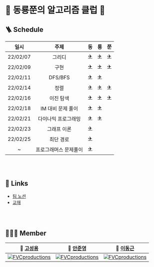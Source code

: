# 🧐 동룡쭌의 알고리즘 클럽 🧐

## 🪜 Schedule

|일시|주제|동|룡|쭌|
|:---:|:---:|:---:|:---:|:---:|
|22/02/07|그리디|[✈️](./donggeun/ch3그리디)|[✈️](./seongyong/greedy)|[✈️](./tree/junyoung/junyoung/week1/mon/greedy)|
|22/02/09|구현|[✈️](./donggeun/ch4구현)|[✈️](./seongyong/Implementation)|[️✈️](./tree/junyoung/junyoung/week1/wed/implement)|
|22/02/11|DFS/BFS|[✈️](./donggeun/ch5DFS_BFS)|[✈️](./seongyong/DFS,BFS)||
|22/02/14|정렬|[✈️](./donggeun/ch6정렬)|[✈️](./seongyong/Sort)|[✈️](./tree/junyoung/junyoung/week2/sorting)|
|22/02/16|이진 탐색|[✈️](./donggeun/ch7이진탐색)|[✈️](./seongyong/BinarySearch)|[✈️](./tree/junyoung/junyoung/week2/binarysearch)|
|22/02/18|IM 대비 문제 풀이|[✈️](./donggeun/IM대비)|[✈️](./seongyong/IM)||
|22/02/21|다이나믹 프로그래밍|[✈️](./donggeun/ch8다이나믹프로그래밍)|[✈️](./seongyong/DynamicProgramming)||
|22/02/23|그래프 이론|[✈️](./donggeun/ch10그래프이론)|||
|22/02/25|최단 경로|[✈️](./donggeun/ch9최단경로)|||
|~|프로그래머스 문제풀이|[✈️](./donggeun/프로그래머스)|||

<br/>
<br/>

## 🚀 Links

- [팀 노션](https://geeneve.notion.site/08a5c2ee34fd40da84ef43b5358b6409)
- [교재](http://www.yes24.com/Product/Goods/91433923)

<br/>
<br/>

## 👨‍👦‍👦 Member

| **🙋 [고성용](https://github.com/holmir97)** | **🙋 [안준영](https://github.com/junyoii)**   | **🙋 [이동근](https://github.com/geeneve)**  |
|:---------------------:|:---------------------:|:---------------------:|
| [![FVCproductions](https://avatars.githubusercontent.com/u/64517473?v=4)]() | [![FVCproductions](https://avatars.githubusercontent.com/u/67837091?v=4)]() | [![FVCproductions](https://avatars.githubusercontent.com/u/68222629?v=4)]() |
